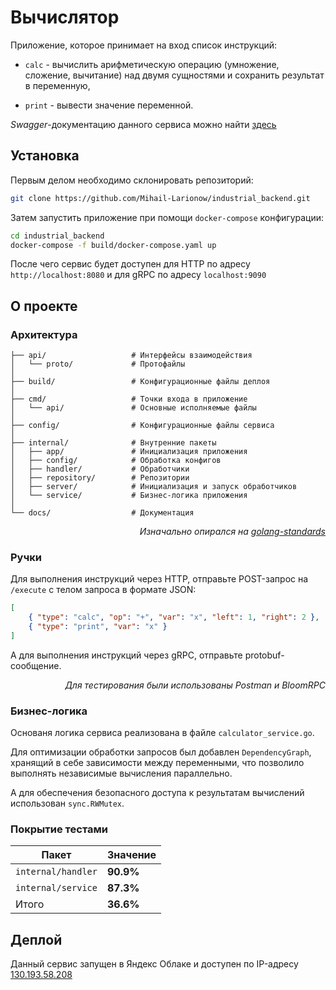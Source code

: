 # Вычислятор

Приложение, которое принимает на вход список инструкций:

- `calc` - вычислить арифметическую операцию (умножение, сложение, вычитание) над двумя
  сущностями и сохранить результат в переменную,

- `print` - вывести значение переменной.

_Swagger_-документацию данного сервиса можно найти [здесь](http://130.193.58.208:8080/swagger)

## Установка

Первым делом необходимо склонировать репозиторий:

```bash
git clone https://github.com/Mihail-Larionow/industrial_backend.git
```

Затем запустить приложение при помощи `docker-compose` конфигурации:

```bash
cd industrial_backend
docker-compose -f build/docker-compose.yaml up
```

После чего сервис будет доступен для HTTP по адресу `http://localhost:8080` и для gRPC по адресу `localhost:9090`

## О проекте

### Архитектура

```
├── api/                   # Интерфейсы взаимодействия
│   └── proto/             # Протофайлы
│
├── build/                 # Конфигурационные файлы деплоя
│
├── cmd/                   # Точки входа в приложение
│   └── api/               # Основные исполняемые файлы
│
├── config/                # Конфигурационные файлы сервиса
│
├── internal/              # Внутренние пакеты
│   ├── app/               # Инициализация приложения
│   ├── config/            # Обработка конфигов
│   ├── handler/           # Обработчики
│   ├── repository/        # Репозитории
│   ├── server/            # Инициализация и запуск обработчиков
│   └── service/           # Бизнес-логика приложения
│
└── docs/                  # Документация
```

<p align="right"><i>
Изначально опирался на <a href="https://github.com/golang-standards/project-layout">golang-standards</a>
</i></p>

### Ручки

Для выполнения инструкций через HTTP, отправьте POST-запрос на `/execute` с телом запроса в формате JSON:

```json
[
	{ "type": "calc", "op": "+", "var": "x", "left": 1, "right": 2 },
	{ "type": "print", "var": "x" }
]
```

А для выполнения инструкций через gRPC, отправьте protobuf-сообщение.

<p align="right"><i>Для тестирования были использованы Postman и BloomRPC</i></p>

### Бизнес-логика

Основаня логика сервиса реализована в файле `calculator_service.go`.

Для оптимизации обработки запросов был добавлен `DependencyGraph`, хранящий в себе зависимости между переменными, что позволило выполнять независимые вычисления параллельно.

А для обеспечения безопасного доступа к результатам вычислений использован `sync.RWMutex`.

### Покрытие тестами

<table style="width: 100%;">
  <thead>
    <tr>
      <th>Пакет</th>
      <th>Значение</th>
    </tr>
  </thead>
  <tbody>
    <tr><td><code>internal/handler</code></td><td><strong>90.9%</strong></td></tr>
    <tr><td><code>internal/service</code></td><td><strong>87.3%</strong></td></tr>
    <tr><td>Итого</td><td><strong>36.6%</strong></td></tr>
  </tbody>
</table>

## Деплой

Данный сервис запущен в Яндекс Облаке и доступен по IP-адресу [130.193.58.208](http://130.193.58.208:8080/swagger)
